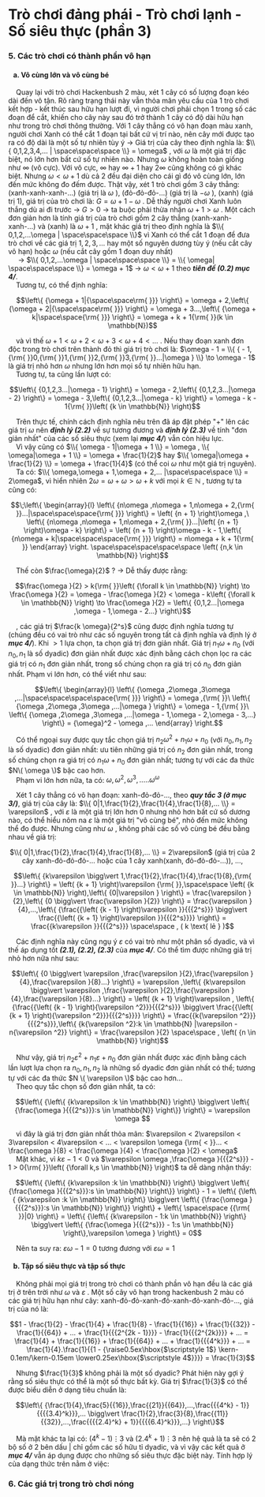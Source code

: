 # Trò chơi đảng phái - Trò chơi lạnh - Số siêu thực (phần 3)
### 5. Các trò chơi có thành phần vô hạn
#### &nbsp;&nbsp;&nbsp;a. Vô cùng lớn và vô cùng bé
&nbsp;&nbsp;&nbsp;&nbsp;Quay lại với trò chơi Hackenbush 2 màu, xét 1 cây có số lượng đoạn kéo dài đến vô tận. Rõ ràng trạng thái này vẫn thỏa mãn yêu cầu của 1 trò chơi kết hợp - kết thúc sau hữu hạn lượt đi, vì người chơi phải chọn 1 trong số các đoạn để cắt, khiến cho cây này sau đó trở thành 1 cây có độ dài hữu hạn như trong trò chơi thông thường. Với 1 cây thẳng có vô hạn đoạn màu xanh, người chơi Xanh có thể cắt 1 đoạn tại bất cứ vị trí nào, nên cây mới được tạo ra có độ dài là một số tự nhiên tùy ý $\rightarrow$ Giá trị của cây theo định nghĩa là: $\\{ 0,1,2,3,4,... | \space\space\space \\} = \omega$ , với $\omega$ là một giá trị đặc biệt, nó lớn hơn bất cứ số tự nhiên nào. Nhưng $\omega$ không hoàn toàn giống như $\infty$ (vô cực). Với vô cực, $\infty$ hay $\infty +1$ hay $2\infty$ cũng không có gì khác biệt. Nhưng $\omega < \omega + 1$ dù cả 2 đều đại diện cho cái gì đó vô cùng lớn, lớn đến mức không đo đếm được. Thật vậy, xét 1 trò chơi gồm 3 cây thẳng: (xanh-xanh-xanh-...) (giá trị là $\omega$ ), (đỏ-đỏ-đỏ-...) (giá trị là $-\omega$ ), (xanh) (giá trị 1), giá trị của trò chơi là: $G = \omega + 1 - \omega$ . Dễ thấy người chơi Xanh luôn thắng dù ai đi trước $\rightarrow$ $G > 0$ $\rightarrow$ ta buộc phải thừa nhận $\omega + 1 > \omega$ . Một cách đơn giản hơn là tính giá trị của trò chơi gồm 2 cây thẳng (xanh-xanh-xanh-...) và (xanh) là $\omega + 1$ , mặt khác giá trị theo định nghĩa là $\\{ 0,1,2,...\omega | \space\space\space \\}$  vì Xanh có thể cắt 1 đoạn để đưa trò chơi về các giá trị $1,2,3,...$ hay một số nguyên dương tùy ý (nếu cắt cây vô hạn) hoặc $\omega$ (nếu cắt cây gồm 1 đoạn duy nhất) <br>
&nbsp;&nbsp;&nbsp;&nbsp; $\rightarrow$ $\\{ 0,1,2,...\omega | \space\space\space \\} = \\{ \omega| \space\space\space \\} = \omega + 1$ $\rightarrow$ $\omega < \omega + 1$ theo ***tiên đề (0.2) mục 4/***. <br>
&nbsp;&nbsp;&nbsp;&nbsp;Tương tự, có thể định nghĩa: <br>

```math
\left\{ {\omega  + 1|{\space\space\rm{ }}} \right\} = \omega  + 2,\left\{ {\omega  + 2|{\space\space\rm{ }}} \right\} = \omega  + 3...,\left\{ {\omega  + k|\space\space{\rm{ }}} \right\} = \omega  + k + 1{\rm{ }}(k \in \mathbb{N})
```
&nbsp;&nbsp;&nbsp;&nbsp;và vì thế $\omega  + 1 < \omega  + 2 < \omega  + 3 < \omega  + 4 < ...$ . Nếu thay đoạn xanh đơn độc trong trò chơi trên thành đỏ thì giá trị trò chơi là: $\omega  - 1 = \\{ { - 1,{\rm{ }}0,{\rm{ }}1,{\rm{ }}2,{\rm{ }}3,{\rm{ }}...|\omega } \\} \to \omega  - 1$ là giá trị nhỏ hơn $\omega$ nhưng lớn hơn mọi số tự nhiên hữu hạn. <br>
&nbsp;&nbsp;&nbsp;&nbsp;Tương tự, ta cũng lần lượt có: <br>

```math
\left\{ {0,1,2,3...|\omega  - 1} \right\} = \omega  - 2,\left\{ {0,1,2,3...|\omega  - 2} \right\} = \omega  - 3,\left\{ {0,1,2,3...|\omega  - k} \right\} = \omega  - k - 1{\rm{ }}\left( {k \in \mathbb{N}} \right)
```
&nbsp;&nbsp;&nbsp;&nbsp;Trên thực tế, chính cách định nghĩa nêu trên đã áp đặt phép "+" lên các giá trị $\omega$ nên ***định lý (2.2)*** về sự tương đương   và ***định lý (2.3)*** về tính "đơn giản nhất" của các số siêu thực (xem lại ***mục 4/***) vẫn còn hiệu lực. <br>
&nbsp;&nbsp;&nbsp;&nbsp;Vì vậy cũng có $\\{ \omega - 1|\omega + 1 \\} = \omega , \\{ \omega|\omega + 1 \\} = \omega + \frac{1}{2}$ hay $\\{ \omega|\omega + \frac{1}{2} \\} = \omega + \frac{1}{4}$ (có thể coi $\omega$ như một giá trị nguyên).<br>
&nbsp;&nbsp;&nbsp;&nbsp;Ta có: $\\{ \omega,\omega + 1,\omega + 2,... |\space\space\space \\} = 2\omega$, vì hiển nhiên $2\omega = \omega + \omega > \omega + k$ với mọi $k \in \mathbb{N}$ , tương tự ta cũng có: <br>

```math
\;\left\{ \begin{array}{l}
\left\{ {n\omega ,n\omega  + 1,n\omega  + 2,{\rm{ }}...|\space\space\space{\rm{ }}} \right\} = \left( {n + 1} \right)\omega ,\
\left\{ {n\omega ,n\omega  + 1,n\omega  + 2,{\rm{ }}...|\left( {n + 1} \right)\omega  - k} \right\} = \left( {n + 1} \right)\omega  - k - 1,\left\{ {n\omega  + k|\space\space\space{\rm{ }}} \right\} = n\omega  + k + 1{\rm{ }}
\end{array} \right. \space\space\space\space\space \left( {n,k \in \mathbb{N}} \right)
```
&nbsp;&nbsp;&nbsp;&nbsp;Thế còn $\frac{\omega}{2}$ ? $\rightarrow$ Dễ thấy được rằng: <br>

```math
\frac{\omega }{2} > k{\rm{ }}\left( {\forall k \in \mathbb{N}} \right) \to \frac{\omega }{2} = \omega  - \frac{\omega }{2} < \omega  - k\left( {\forall k \in \mathbb{N}} \right) \to \frac{\omega }{2} = \left\{ {0,1,2...|\omega ,\omega  - 1,\omega  - 2...} \right\}
```
&nbsp;&nbsp;&nbsp;&nbsp;, các giá trị $\frac{k \omega}{2^s}$ cũng được định nghĩa tương tự (chúng đều có vai trò như các số nguyên trong tất cả định nghĩa và định lý ở ***mục 4/***). Khi $> 1$ lựa chọn, ta chọn giá trị đơn giản nhất. Giá trị $n_{1}\omega + n_{0}$ (với $n_{0},n_{1}$ là số dyadic) đơn giản nhất được xác định bằng cách chọn lọc ra các giá trị có $n_1$ đơn giản nhất, trong số chúng chọn ra giá trị có $n_0$ đơn giản nhất. Phạm vi lớn hơn, có thể viết như sau: <br>

```math
\left\{ \begin{array}{l}
\left\{ {\omega ,2\omega ,3\omega ,...|\space\space\space\space{\rm{ }}} \right\} = \omega ,{\rm{                          }}\
\left\{ {\omega ,2\omega ,3\omega ,...|\omega } \right\} = \omega - 1,{\rm{ }}\
\left\{ {\omega ,2\omega ,3\omega ,...|\omega - 1,\omega - 2,\omega - 3,...} \right\} = {\omega}^2 - \omega ,...
\end{array} \right.
```
&nbsp;&nbsp;&nbsp;&nbsp;Có thể ngoại suy được quy tắc chọn giá trị $n_{2}{\omega}^2 + n_{1}\omega + n_{0}$ (với $n_{0},n_{1},n_{2}$ là số dyadic) đơn giản nhất: ưu tiên những giá trị có $n_2$ đơn giản nhất, trong số chúng chọn ra giá trị có $n_{1}\omega + n_{0}$ đơn giản nhất; tương tự với các đa thức $N\( \omega \)$ bậc cao hơn. <br>
&nbsp;&nbsp;&nbsp;&nbsp;Phạm vi lớn hơn nữa, ta có: $\omega , {\omega}^2 , {\omega}^3 , ..... {\omega}^{\omega}$ <br>

&nbsp;&nbsp;&nbsp;&nbsp;Xét 1 cây thẳng có vô hạn đoạn: xanh-đỏ-đỏ-..., theo ***quy tắc 3 (ở mục 3/)***, giá trị của cây là: $\\{ 0|1,\frac{1}{2},\frac{1}{4},\frac{1}{8},... \\} = \varepsilon$ , với $\varepsilon$ là một giá trị lớn hơn $0$ nhưng nhỏ hơn bất cứ số dương nào, có thể hiểu nôm na $\varepsilon$ là một giá trị "vô cùng bé", nhỏ đến mức không thể đo được. Nhưng cũng như $\omega$ , không phải các số vô cùng bé đều bằng nhau về giá trị: <br>
<div align="center">

$\\{ 0|1,\frac{1}{2},\frac{1}{4},\frac{1}{8},... \\} = 2\varepsilon$ (giá trị của 2 cây xanh-đỏ-đỏ-đỏ-... hoặc của 1 cây xanh(xanh, đỏ-đỏ-đỏ-...)), ...,
</div>

```math
\left\{ {k\varepsilon \bigg\vert 1,\frac{1}{2},\frac{1}{4},\frac{1}{8},{\rm{ }}...} \right\} = \left( {k + 1} \right)\varepsilon {\rm{ }},\space\space \left( {k \in \mathbb{N}} \right),\left\{ {0|\varepsilon } \right\} = \frac{\varepsilon }{2},\left\{ {0 \bigg\vert \frac{\varepsilon }{2}} \right\} = \frac{\varepsilon }{4},...,\left\{ {\frac{{\left( {k - 1} \right)\varepsilon }}{{{2^s}}} \bigg\vert \frac{{\left( {k + 1} \right)\varepsilon }}{{{2^s}}}} \right\} = \frac{{k\varepsilon }}{{{2^s}}} \space\space , ( k \text{ lẻ } )
```
&nbsp;&nbsp;&nbsp;&nbsp;Các định nghĩa này cũng ngụ ý $\varepsilon$ có vai trò như một phân số dyadic, và vì thế áp dụng tốt ***(2.1), (2.2), (2.3)*** của ***mục 4/***. Có thể tìm được những giá trị nhỏ hơn nữa như sau: <br>

```math
\left\{ {0 \bigg\vert \varepsilon ,\frac{\varepsilon }{2},\frac{\varepsilon }{4},\frac{\varepsilon }{8}...} \right\} = \varepsilon ,\left\{ {k\varepsilon \bigg\vert \varepsilon ,\frac{\varepsilon }{2},\frac{\varepsilon }{4},\frac{\varepsilon }{8}...} \right\} = \left( {k + 1} \right)\varepsilon , \left\{ {\frac{{\left( {k - 1} \right){\varepsilon ^2}}}{{{2^s}}} \bigg\vert \frac{{\left( {k + 1} \right){\varepsilon ^2}}}{{{2^s}}}} \right\} = \frac{{k{\varepsilon ^2}}}{{{2^s}}},\left\{ {k{\varepsilon ^2}:k \in \mathbb{N} |\varepsilon  - n{\varepsilon ^2}} \right\} = \frac{\varepsilon }{2} \space\space , \left( {n \in \mathbb{N}} \right)
```
&nbsp;&nbsp;&nbsp;&nbsp;Như vậy, giá trị $n_{2}{\varepsilon}^2 + n_{1}\varepsilon + n_{0}$ đơn giản nhất được xác định bằng cách lần lượt lựa chọn ra $n_{0},n_{1},n_{2}$ là những số dyadic đơn giản nhất có thể; tương tự với các đa thức $N \( \varepsilon \)$ bậc cao hơn... <br>
&nbsp;&nbsp;&nbsp;&nbsp;Theo quy tắc chọn số đơn giản nhất, ta có: <br>

```math
\left\{ {\left\{ {k\varepsilon :k \in \mathbb{N}} \right\} \bigg\vert \left\{ {\frac{\omega }{{{2^s}}}:s \in \mathbb{N}} \right\}} \right\} = \varepsilon \omega 
```
&nbsp;&nbsp;&nbsp;&nbsp;vì đây là giá trị đơn giản nhất thỏa mãn: $\varepsilon  < 2\varepsilon  < 3\varepsilon  < 4\varepsilon  < ... < \varepsilon \omega {\rm{  < }}... < \frac{\omega }{8} < \frac{\omega }{4} < \frac{\omega }{2} < \omega$ <br>
&nbsp;&nbsp;&nbsp;&nbsp;Mặt khác, vì $k\varepsilon  - 1 < 0$ và $\varepsilon \omega ,\frac{\omega }{{{2^s}}} - 1 > 0{\rm{   }}\left( {\forall k,s \in \mathbb{N}} \right)$ ta dễ dàng nhận thấy: <br>

```math
\left\{ {\left\{ {k\varepsilon :k \in \mathbb{N}} \right\} \bigg\vert \left\{ {\frac{\omega }{{{2^s}}}:s \in \mathbb{N}} \right\}} \right\} - 1 = \left\{ {\left\{ {k\varepsilon :k \in \mathbb{N}} \right\} \bigg\vert \left\{ {\frac{\omega }{{{2^s}}}:s \in \mathbb{N}} \right\}} \right\} + \left\{ \space\space {{\rm{ }}|0} \right\} = \left\{ {\left\{ {k\varepsilon  - 1:k \in \mathbb{N}} \right\} \bigg\vert \left\{ {\frac{\omega }{{{2^s}}} - 1:s \in \mathbb{N}} \right\},\varepsilon \omega } \right\} = 0
```
&nbsp;&nbsp;&nbsp;&nbsp;Nên ta suy ra: $\varepsilon \omega - 1 = 0$ tương đương với $\varepsilon \omega = 1$ <br>
#### &nbsp;&nbsp;&nbsp;b. Tập số siêu thực và tập số thực
&nbsp;&nbsp;&nbsp;&nbsp;Không phải mọi giá trị trong trò chơi có thành phần vô hạn đều là các giá trị ở trên trời như $\omega$ và $\varepsilon$ . Một số cây vô hạn trong hackenbush 2 màu có các giá trị hữu hạn như cây: xanh-đỏ-đỏ-xanh-đỏ-xanh-đỏ-xanh-đỏ-..., giá trị của nó là: <br>

```math
1 - \frac{1}{2} - \frac{1}{4} + \frac{1}{8} - \frac{1}{{16}} + \frac{1}{{32}} - \frac{1}{{64}} + ... + \frac{1}{{{2^{2k - 1}}}} - \frac{1}{{{2^{2k}}}} + ... = \frac{1}{4} + \frac{1}{{16}} + \frac{1}{{64}} + ... + \frac{1}{{{4^k}}} + ... = \frac{1}{4}.\frac{1}{{1 - {\raise0.5ex\hbox{$\scriptstyle 1$}
\kern-0.1em/\kern-0.15em
\lower0.25ex\hbox{$\scriptstyle 4$}}}} = \frac{1}{3}
```
&nbsp;&nbsp;&nbsp;&nbsp;Nhưng $\frac{1}{3}$ không phải là một số dyadic? Phát hiện này gợi ý rằng số siêu thực có thể là một số thực bất kỳ. Giá trị $\frac{1}{3}$ có thể được biểu diễn ở dạng tiêu chuẩn là: <br>

```math
\left\{ {\frac{1}{4},\frac{5}{{16}},\frac{{21}}{{64}},...,\frac{{{4^k} - 1}}{{{{3.4}^k}}},... \bigg\vert \frac{1}{2},\frac{3}{8},\frac{{11}}{{32}},...,\frac{{{{2.4}^k} + 1}}{{{{6.4}^k}}},...} \right\}
```
&nbsp;&nbsp;&nbsp;&nbsp;Mà mặt khác ta lại có: $\left( {{4^k} - 1} \right) \vdots 3$ và $\left( {{{2.4}^k} + 1} \right) \vdots 3$  nên hệ quả là ta sẽ có 2 bộ số ở 2 bên dấu | chỉ gồm các số hữu tỉ dyadic, và vì vậy các kết quả ở ***mục 4/*** vẫn áp dụng được cho những số siêu thực đặc biệt này. Tính hợp lý của dạng thức trên nằm ở việc: <br>
### 6. Các giá trị trong trò chơi nóng





















